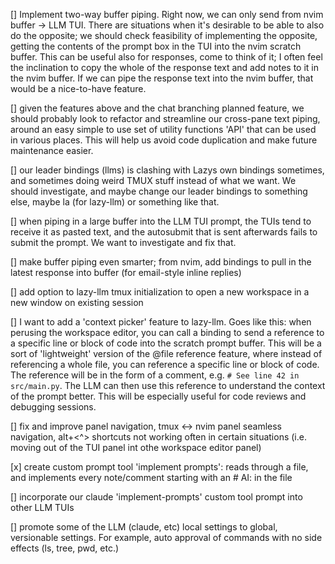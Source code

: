 [] Implement two-way buffer piping. Right now, we can only send from nvim buffer -> LLM TUI. There are situations when it's desirable to be able to also do the opposite; we should check feasibility of implementing the opposite, getting the contents of the prompt box in the TUI into the nvim scratch buffer. This can be useful also for responses, come to think of it; I often feel the inclination to copy the whole of the response text and add notes to it in the nvim buffer. If we can pipe the response text into the nvim buffer, that would be a nice-to-have feature.

[] given the features above and the chat branching planned feature, we should probably look to refactor and streamline our cross-pane text piping, around an easy simple to use set of utility functions 'API' that can be used in various places. This will help us avoid code duplication and make future maintenance easier.

[] our leader bindings (llms) is clashing with Lazys own bindings sometimes, and sometimes doing weird TMUX stuff instead of what we want. We should investigate, and maybe change our leader bindings to something else, maybe <leader>la (for lazy-llm) or something like that.

[] when piping in a large buffer into the LLM TUI prompt, the TUIs tend to receive it as pasted text, and the autosubmit that is sent afterwards fails to submit the prompt. We want to investigate and fix that.

[] make buffer piping even smarter; from nvim, add bindings to pull in the latest response into buffer (for email-style inline replies)

[] add option to lazy-llm tmux initialization to open a new workspace in a new window on existing session

[] I want to add a 'context picker' feature to lazy-llm. Goes like this: when perusing the workspace editor, you can call a binding to send a reference to a specific line or block of code into the scratch prompt buffer. This will be a sort of 'lightweight' version of the @file reference feature, where instead of referencing a whole file, you can reference a specific line or block of code. The reference will be in the form of a comment, e.g. `# See line 42 in src/main.py`. The LLM can then use this reference to understand the context of the prompt better. This will be especially useful for code reviews and debugging sessions.

[] fix and improve panel navigation, tmux <-> nvim panel seamless navigation, alt+<^> shortcuts not working often in certain situations (i.e. moving out of the TUI panel int othe workspace editor panel)

[x] create custom prompt tool 'implement prompts': reads through a file, and implements every note/comment starting with an # AI: in the file

[] incorporate our claude 'implement-prompts' custom tool prompt into other LLM TUIs

[] promote some of the LLM (claude, etc) local settings to global, versionable settings. For example, auto approval of commands with no side effects (ls, tree, pwd, etc.)
